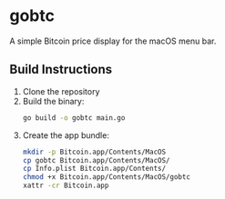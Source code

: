 # gobtc

A simple Bitcoin price display for the macOS menu bar.

## Build Instructions

1. Clone the repository
2. Build the binary:
   ```bash
   go build -o gobtc main.go
   ```
3. Create the app bundle:
   ```bash
   mkdir -p Bitcoin.app/Contents/MacOS
   cp gobtc Bitcoin.app/Contents/MacOS/
   cp Info.plist Bitcoin.app/Contents/
   chmod +x Bitcoin.app/Contents/MacOS/gobtc
   xattr -cr Bitcoin.app
   ```
